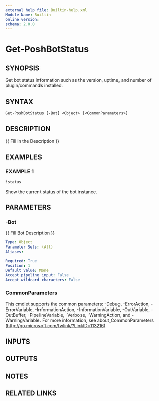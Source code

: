 ```yaml
---
external help file: Builtin-help.xml
Module Name: Builtin
online version:
schema: 2.0.0
---
```


# Get-PoshBotStatus

## SYNOPSIS
Get bot status information such as the version, uptime, and number of plugin/commands installed.

## SYNTAX

```
Get-PoshBotStatus [-Bot] <Object> [<CommonParameters>]
```

## DESCRIPTION
{{ Fill in the Description }}

## EXAMPLES

### EXAMPLE 1
```
!status
```

Show the current status of the bot instance.

## PARAMETERS

### -Bot
{{ Fill Bot Description }}

```yaml
Type: Object
Parameter Sets: (All)
Aliases:

Required: True
Position: 1
Default value: None
Accept pipeline input: False
Accept wildcard characters: False
```

### CommonParameters
This cmdlet supports the common parameters: -Debug, -ErrorAction, -ErrorVariable, -InformationAction, -InformationVariable, -OutVariable, -OutBuffer, -PipelineVariable, -Verbose, -WarningAction, and -WarningVariable. For more information, see about_CommonParameters (http://go.microsoft.com/fwlink/?LinkID=113216).

## INPUTS

## OUTPUTS

## NOTES

## RELATED LINKS
